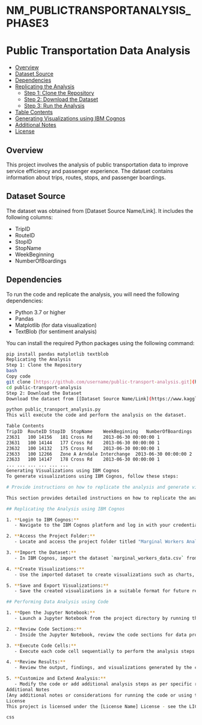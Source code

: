 # NM_PUBLICTRANSPORTANALYSIS_PHASE3
# Public Transportation Data Analysis

- [Overview](#overview)
- [Dataset Source](#dataset-source)
- [Dependencies](#dependencies)
- [Replicating the Analysis](#replicating-the-analysis)
  - [Step 1: Clone the Repository](#step-1-clone-the-repository)
  - [Step 2: Download the Dataset](#step-2-download-the-dataset)
  - [Step 3: Run the Analysis](#step-3-run-the-analysis)
- [Table Contents](#table-contents)
- [Generating Visualizations using IBM Cognos](#generating-visualizations-using-ibm-cognos)
- [Additional Notes](#additional-notes)
- [License](#license)

## Overview

This project involves the analysis of public transportation data to improve service efficiency and passenger experience. The dataset contains information about trips, routes, stops, and passenger boardings.

## Dataset Source

The dataset was obtained from [Dataset Source Name/Link]. It includes the following columns:

- TripID
- RouteID
- StopID
- StopName
- WeekBeginning
- NumberOfBoardings

## Dependencies

To run the code and replicate the analysis, you will need the following dependencies:

- Python 3.7 or higher
- Pandas
- Matplotlib (for data visualization)
- TextBlob (for sentiment analysis)

You can install the required Python packages using the following command:

```bash
pip install pandas matplotlib textblob
Replicating the Analysis
Step 1: Clone the Repository
bash
Copy code
git clone [https://github.com/username/public-transport-analysis.git](https://github.com/arigelathrinesh/NM_PUBLICTRANSPORTANALYSIS_PHASE3)
cd public-transport-analysis
Step 2: Download the Dataset
Download the dataset from [[Dataset Source Name/Link](https://www.kaggle.com/datasets/rednivrug/unisys?select=20140711.CSV)] and place it in the data/ directory.

python public_transport_analysis.py
This will execute the code and perform the analysis on the dataset.

Table Contents
TripID	RouteID	StopID	StopName	WeekBeginning	NumberOfBoardings
23631	100	14156	181 Cross Rd	2013-06-30 00:00:00	1
23631	100	14144	177 Cross Rd	2013-06-30 00:00:00	1
23632	100	14132	175 Cross Rd	2013-06-30 00:00:00	1
23633	100	12266	Zone A Arndale Interchange	2013-06-30 00:00:00	2
23633	100	14147	178 Cross Rd	2013-06-30 00:00:00	1
...	...	...	...	...	...
Generating Visualizations using IBM Cognos
To generate visualizations using IBM Cognos, follow these steps:

# Provide instructions on how to replicate the analysis and generate visualizations using IBM Cognos and perform data analysis using code

This section provides detailed instructions on how to replicate the analysis and generate visualizations using IBM Cognos, as well as perform data analysis using code.

## Replicating the Analysis using IBM Cognos

1. **Login to IBM Cognos:**
   - Navigate to the IBM Cognos platform and log in with your credentials.

2. **Access the Project Folder:**
   - Locate and access the project folder titled "Marginal Workers Analysis".

3. **Import the Dataset:**
   - In IBM Cognos, import the dataset `marginal_workers_data.csv` from the project folder.

4. **Create Visualizations:**
   - Use the imported dataset to create visualizations such as charts, graphs, and tables based on your analysis requirements.

5. **Save and Export Visualizations:**
   - Save the created visualizations in a suitable format for future reference or inclusion in reports.

## Performing Data Analysis using Code

1. **Open the Jupyter Notebook:**
   - Launch a Jupyter Notebook from the project directory by running the command `jupyter notebook Marginal_Workers_Analysis.ipynb`.

2. **Review Code Sections:**
   - Inside the Jupyter Notebook, review the code sections for data processing, exploratory data analysis, and visualization.

3. **Execute Code Cells:**
   - Execute each code cell sequentially to perform the analysis steps described in the respective code comments.

4. **Review Results:**
   - Review the output, findings, and visualizations generated by the code.

5. **Customize and Extend Analysis:**
   - Modify the code or add additional analysis steps as per specific requirements or research goals.
Additional Notes
[Any additional notes or considerations for running the code or using the dataset]
License
This project is licensed under the [License Name] License - see the LICENSE file for details.

css
